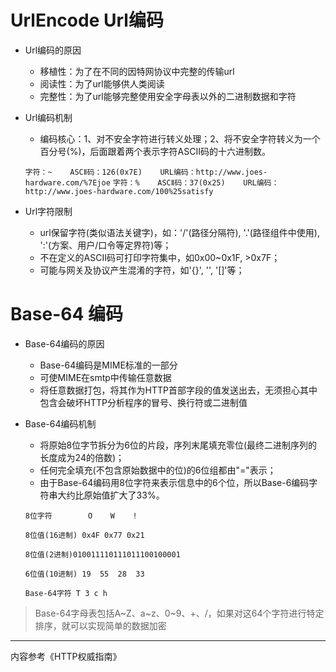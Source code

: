 # UrlEncode Url编码
* Url编码的原因
	* 移植性：为了在不同的因特网协议中完整的传输url
	* 阅读性：为了url能够供人类阅读
	* 完整性：为了url能够完整使用安全字母表以外的二进制数据和字符
* Url编码机制
	* 编码核心：1、对不安全字符进行转义处理；2、将不安全字符转义为一个百分号(%)，后面跟着两个表示字符ASCⅡ码的十六进制数。

	`字符：~    ASCⅡ码：126(0x7E)    URL编码：http://www.joes-hardware.com/%7Ejoe`
	`字符：%    ASCⅡ码：37(0x25)    URL编码：http://www.joes-hardware.com/100%25satisfy`
* Url字符限制
	* url保留字符(类似语法关键字)，如：'/'(路径分隔符), '.'(路径组件中使用), ':'(方案、用户/口令等定界符)等；
	* 不在定义的ASCⅡ码可打印字符集中，如0x00~0x1F, >0x7F；
	* 可能与网关及协议产生混淆的字符，如'{}', '\', '[]'等；

# Base-64 编码
* Base-64编码的原因
	* Base-64编码是MIME标准的一部分
	* 可使MIME在smtp中传输任意数据
	* 将任意数据打包，将其作为HTTP首部字段的值发送出去，无须担心其中包含会破坏HTTP分析程序的冒号、换行符或二进制值
* Base-64编码机制
	* 将原始8位字节拆分为6位的片段，序列末尾填充零位(最终二进制序列的长度成为24的倍数)；
	* 任何完全填充(不包含原始数据中的位)的6位组都由"="表示；
	* 由于Base-64编码用8位字符来表示信息中的6个位，所以Base-6编码字符串大约比原始值扩大了33%。
	
	`8位字符        O    W    !`

	`8位值(16进制) 0x4F 0x77 0x21`

	`8位值(2进制)010011110111011100100001`

	`6位值(10进制) 19  55  28  33`

	`Base-64字符 T 3 c h`

>Base-64字母表包括A~Z、a~z、0~9、+、/，如果对这64个字符进行特定排序，就可以实现简单的数据加密

---
内容参考《HTTP权威指南》